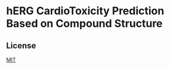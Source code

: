 # hERG CardioToxicity Prediction Based on Compound Structure

## License
[MIT](https://choosealicense.com/licenses/mit/)